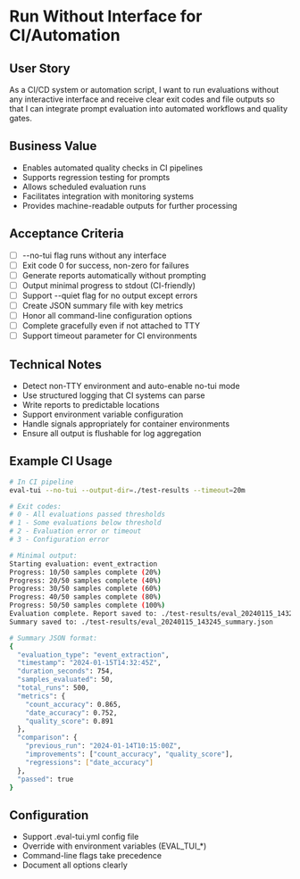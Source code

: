 # Run Without Interface for CI/Automation

## User Story
As a CI/CD system or automation script, I want to run evaluations without any interactive interface and receive clear exit codes and file outputs so that I can integrate prompt evaluation into automated workflows and quality gates.

## Business Value
- Enables automated quality checks in CI pipelines
- Supports regression testing for prompts
- Allows scheduled evaluation runs
- Facilitates integration with monitoring systems
- Provides machine-readable outputs for further processing

## Acceptance Criteria
- [ ] --no-tui flag runs without any interface
- [ ] Exit code 0 for success, non-zero for failures
- [ ] Generate reports automatically without prompting
- [ ] Output minimal progress to stdout (CI-friendly)
- [ ] Support --quiet flag for no output except errors
- [ ] Create JSON summary file with key metrics
- [ ] Honor all command-line configuration options
- [ ] Complete gracefully even if not attached to TTY
- [ ] Support timeout parameter for CI environments

## Technical Notes
- Detect non-TTY environment and auto-enable no-tui mode
- Use structured logging that CI systems can parse
- Write reports to predictable locations
- Support environment variable configuration
- Handle signals appropriately for container environments
- Ensure all output is flushable for log aggregation

## Example CI Usage
```bash
# In CI pipeline
eval-tui --no-tui --output-dir=./test-results --timeout=20m

# Exit codes:
# 0 - All evaluations passed thresholds
# 1 - Some evaluations below threshold
# 2 - Evaluation error or timeout
# 3 - Configuration error

# Minimal output:
Starting evaluation: event_extraction
Progress: 10/50 samples complete (20%)
Progress: 20/50 samples complete (40%)
Progress: 30/50 samples complete (60%)
Progress: 40/50 samples complete (80%)
Progress: 50/50 samples complete (100%)
Evaluation complete. Report saved to: ./test-results/eval_20240115_143245.html
Summary saved to: ./test-results/eval_20240115_143245_summary.json

# Summary JSON format:
{
  "evaluation_type": "event_extraction",
  "timestamp": "2024-01-15T14:32:45Z",
  "duration_seconds": 754,
  "samples_evaluated": 50,
  "total_runs": 500,
  "metrics": {
    "count_accuracy": 0.865,
    "date_accuracy": 0.752,
    "quality_score": 0.891
  },
  "comparison": {
    "previous_run": "2024-01-14T10:15:00Z",
    "improvements": ["count_accuracy", "quality_score"],
    "regressions": ["date_accuracy"]
  },
  "passed": true
}
```

## Configuration
- Support .eval-tui.yml config file
- Override with environment variables (EVAL_TUI_*)
- Command-line flags take precedence
- Document all options clearly